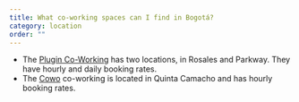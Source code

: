 ```yaml
---
title: What co-working spaces can I find in Bogotá?
category: location
order: ""
---
```

- The [Plugin Co-Working](https://plugin.com.co/) has two locations, in Rosales and Parkway. They have hourly and daily booking rates.
- The [Cowo](https://cowo.com.co/) co-working is located in Quinta Camacho and has hourly booking rates. 
